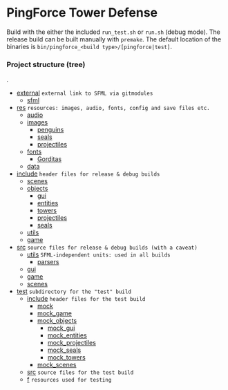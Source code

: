 # PingForce Tower Defense

Build with the either the included `run_test.sh` or `run.sh` (debug mode). The release build can be built manually with `premake`.
The default location of the binaries is `bin/pingforce_<build type>/[pingforce|test]`.

### Project structure (tree)
.
 * [external](./external) `external link to SFML via gitmodules`
   * [sfml](./external/sfml)
 * [res](./res) `resources: images, audio, fonts, config and save files etc.`
   * [audio](./res/audio)
   * [images](./res/images)
     * [penguins](./res/images/penguins)
     * [seals](./res/images/seals)
     * [projectiles](./res/images/projectiles)
   * [fonts](./res/fonts)
     * [Gorditas](./res/fonts/Gorditas)
   * [data](./res/data)
 * [include](./include) `header files for release & debug builds`
   * [scenes](./include/scenes)
   * [objects](./include/objects)
     * [gui](./include/objects/gui)
     * [entities](./include/objects/entities)
     * [towers](./include/objects/entities/towers)
     * [projectiles](./include/objects/entities/projectiles)
     * [seals](./include/objects/entities/seals)
   * [utils](./include/utils)
   * [game](./include/game)
 * [src](./src) `source files for release & debug builds (with a caveat)`
   * [utils](./src/utils) `SFML-independent units: used in all builds`
     * [parsers](./src/utils/parsers)
   * [gui](./src/gui)
   * [game](./src/game)
   * [scenes](./src/scenes)
 * [test](./test) `subdirectory for the "test" build`
     * [include](./test/include) `header files for the test build`
       * [mock](./test/include/mock)
       * [mock_game](./test/include/mock_game)
       * [mock_objects](./test/include/mock_objects)
         * [mock_gui](./test/include/mock_objects/mock_gui)
         * [mock_entities](./test/include/mock_objects/mock_entities)
         * [mock_projectiles](./test/include/mock_objects/mock_entities/mock_projectiles)
         * [mock_seals](./test/include/mock_objects/mock_entities/mock_seals)
         * [mock_towers](./test/include/mock_objects/mock_entities/mock_towers)
       * [mock_scenes](./test/include/mock_scenes)
     * [src](./test/src) `source files for the test build`
     * [f](./test/f) `resources used for testing`
